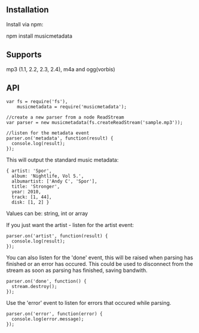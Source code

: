 Installation
------------
Install via npm:

npm install musicmetadata


Supports
-----------------
mp3 (1.1, 2.2, 2.3, 2.4), m4a and ogg(vorbis)


API
-----------------
    var fs = require('fs'),
        musicmetadata = require('musicmetadata');
    
    //create a new parser from a node ReadStream
    var parser = new musicmetadata(fs.createReadStream('sample.mp3'));
    
    //listen for the metadata event
    parser.on('metadata', function(result) {
      console.log(result);
    });


This will output the standard music metadata:

    { artist: 'Spor',
      album: 'Nightlife, Vol 5.',
      albumartist: ['Andy C', 'Spor'],
      title: 'Stronger',
      year: 2010,
      track: [1, 44],
      disk: [1, 2] }
      
Values can be: string, int or array
      
If you just want the artist - listen for the artist event:

    parser.on('artist', function(result) {
      console.log(result);
    });
    
You can also listen for the 'done' event, this will be raised when parsing has finished or an error has occured. This could be
used to disconnect from the stream as soon as parsing has finished, saving bandwith.

    parser.on('done', function() { 
      stream.destroy();
    });
    
Use the 'error' event to listen for errors that occured while parsing.

    parser.on('error', function(error) { 
      console.log(error.message);
    });